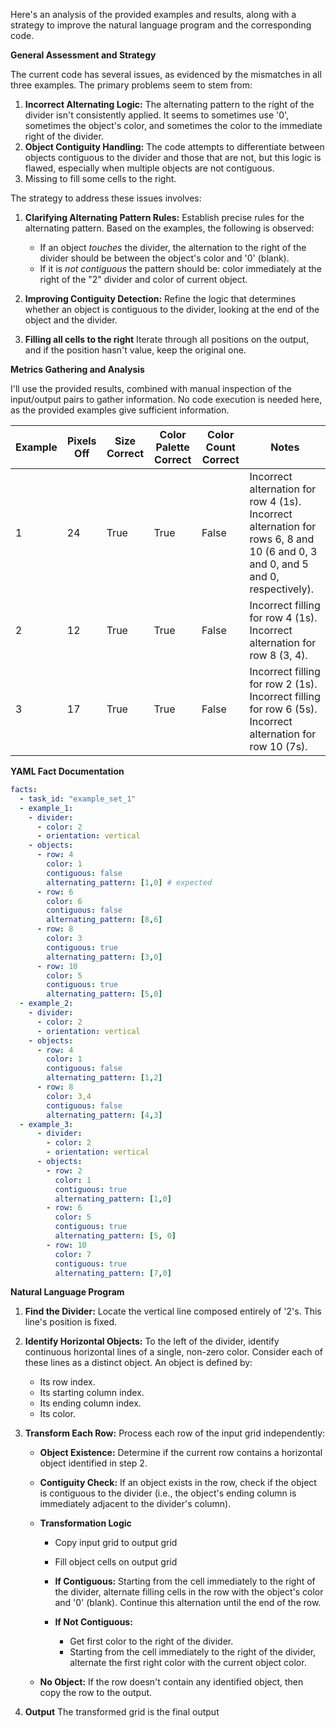 Here's an analysis of the provided examples and results, along with a strategy to improve the natural language program and the corresponding code.

**General Assessment and Strategy**

The current code has several issues, as evidenced by the mismatches in all three examples. The primary problems seem to stem from:

1.  **Incorrect Alternating Logic:** The alternating pattern to the right of the divider isn't consistently applied. It seems to sometimes use '0', sometimes the object's color, and sometimes the color to the immediate right of the divider.
2.  **Object Contiguity Handling:** The code attempts to differentiate between objects contiguous to the divider and those that are not, but this logic is flawed, especially when multiple objects are not contiguous.
3. Missing to fill some cells to the right.

The strategy to address these issues involves:

1.  **Clarifying Alternating Pattern Rules:** Establish precise rules for the alternating pattern. Based on the examples, the following is observed:

    *   If an object *touches* the divider, the alternation to the right of the divider should be between the object's color and '0' (blank).
    *  If it is *not contiguous* the pattern should be: color immediately at the right of the "2" divider and color of current object.

2.  **Improving Contiguity Detection:** Refine the logic that determines whether an object is contiguous to the divider, looking at the end of the object and the divider.

3. **Filling all cells to the right** Iterate through all positions on the output, and if the position hasn't value, keep the original one.

**Metrics Gathering and Analysis**

I'll use the provided results, combined with manual inspection of the input/output pairs to gather information. No code execution is needed here, as the provided examples give sufficient information.

| Example | Pixels Off | Size Correct | Color Palette Correct | Color Count Correct | Notes                                                                                                                                               |
| ------- | ---------- | ------------ | --------------------- | ------------------- | -------------------------------------------------------------------------------------------------------------------------------------------------- |
| 1       | 24         | True         | True                  | False               | Incorrect alternation for row 4 (1s). Incorrect alternation for rows 6, 8 and 10 (6 and 0, 3 and 0, and 5 and 0, respectively). |
| 2       | 12         | True         | True                  | False               | Incorrect filling for row 4 (1s). Incorrect alternation for row 8 (3, 4).                                                |
| 3       | 17         | True         | True                  | False               | Incorrect filling for row 2 (1s). Incorrect filling for row 6 (5s).  Incorrect alternation for row 10 (7s).                               |

**YAML Fact Documentation**


```yaml
facts:
  - task_id: "example_set_1"
  - example_1:
    - divider:
      - color: 2
      - orientation: vertical
    - objects:
      - row: 4
        color: 1
        contiguous: false
        alternating_pattern: [1,0] # expected
      - row: 6
        color: 6
        contiguous: false
        alternating_pattern: [8,6]
      - row: 8
        color: 3
        contiguous: true
        alternating_pattern: [3,0]
      - row: 10
        color: 5
        contiguous: true
        alternating_pattern: [5,0]
  - example_2:
    - divider:
      - color: 2
      - orientation: vertical
    - objects:
      - row: 4
        color: 1
        contiguous: false
        alternating_pattern: [1,2]
      - row: 8
        color: 3,4
        contiguous: false
        alternating_pattern: [4,3]
  - example_3:
      - divider:
        - color: 2
        - orientation: vertical
      - objects:
        - row: 2
          color: 1
          contiguous: true
          alternating_pattern: [1,0]
        - row: 6
          color: 5
          contiguous: true
          alternating_pattern: [5, 0]
        - row: 10
          color: 7
          contiguous: true
          alternating_pattern: [7,0]
```


**Natural Language Program**

1.  **Find the Divider:** Locate the vertical line composed entirely of '2's. This line's position is fixed.

2.  **Identify Horizontal Objects:** To the left of the divider, identify continuous horizontal lines of a single, non-zero color. Consider each of these lines as a distinct object. An object is defined by:
    *   Its row index.
    *   Its starting column index.
    *   Its ending column index.
    *   Its color.

3.  **Transform Each Row:** Process each row of the input grid independently:

    *   **Object Existence:** Determine if the current row contains a horizontal object identified in step 2.

    *   **Contiguity Check:** If an object exists in the row, check if the object is contiguous to the divider (i.e., the object's ending column is immediately adjacent to the divider's column).

    * **Transformation Logic**
      * Copy input grid to output grid
      * Fill object cells on output grid

      *   **If Contiguous:** Starting from the cell immediately to the right of the divider, alternate filling cells in the row with the object's color and '0' (blank). Continue this alternation until the end of the row.
      *   **If Not Contiguous:**
            * Get first color to the right of the divider.
            * Starting from the cell immediately to the right of the divider, alternate the first right color with the current object color.

    *   **No Object:** If the row doesn't contain any identified object, then copy the row to the output.

4. **Output** The transformed grid is the final output
